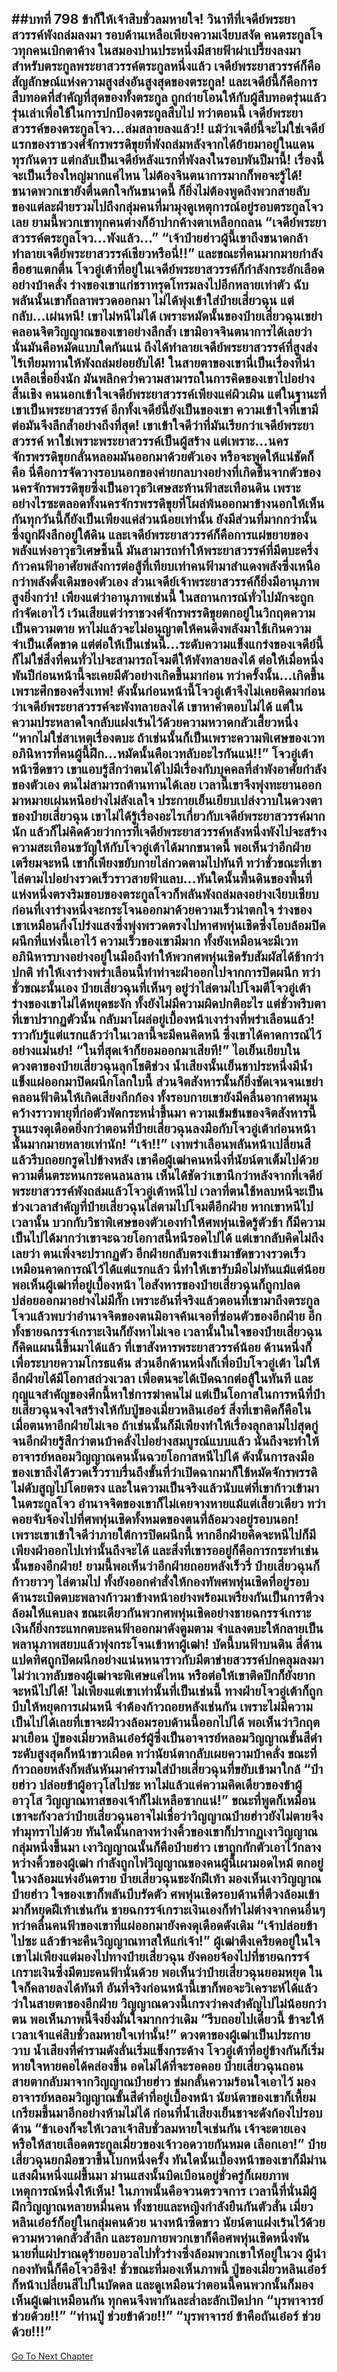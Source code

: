 ##บทที่ 798 ข้าก็ให้เจ้าสิบชั่วลมหายใจ!
วินาทีที่เจดีย์พระยาสวรรค์พังถล่มลงมา รอบด้านเหลือเพียงความเงียบสงัด คนตระกูลโจวทุกคนเบิกตาค้าง ในสมองปานประหนึ่งมีสายฟ้าผ่าเปรี้ยงลงมา สำหรับตระกูลพระยาสวรรค์ตระกูลหนึ่งแล้ว เจดีย์พระยาสวรรค์ก็คือสัญลักษณ์แห่งความสูงส่งอันสูงสุดของตระกูล!
และเจดีย์นี้ก็คือการสืบทอดที่สำคัญที่สุดของทั้งตระกูล ถูกถ่ายโอนให้กับผู้สืบทอดรุ่นแล้วรุ่นเล่าเพื่อใช้ในการปกป้องตระกูลสืบไป
ทว่าตอนนี้ เจดีย์พระยาสวรรค์ของตระกูลโจว...ล่มสลายลงแล้ว!!
แม้ว่าเจดีย์นี้จะไม่ใช่เจดีย์แรกของราชวงศ์จักรพรรดิขุยที่พังถล่มหลังจากได้ย้ายมาอยู่ในแดนทุรกันดาร แต่กลับเป็นเจดีย์หลังแรกที่พังลงในรอบพันปีมานี้! เรื่องนี้จะเป็นเรื่องใหญ่มากแค่ไหน ไม่ต้องจินตนาการมากก็พอจะรู้ได้!
ขนาดพวกเขายังตื่นตกใจกันขนาดนี้ ก็ยิ่งไม่ต้องพูดถึงพวกสายลับของแต่ละฝ่ายรวมไปถึงกลุ่มคนที่มามุงดูเหตุการณ์อยู่รอบตระกูลโจวเลย ยามนี้พวกเขาทุกคนต่างก็อ้าปากค้างตาเหลือกถลน
“เจดีย์พระยาสวรรค์ตระกูลโจว...พังแล้ว...”
“เจ้าป๋ายฮ่าวผู้นี้เขาถึงขนาดกล้าทำลายเจดีย์พระยาสวรรค์เชียวหรือนี่!!”
และขณะที่คนมากมายกำลังฮือฮาแตกตื่น โจวอู่เต้าที่อยู่ในเจดีย์พระยาสวรรค์ก็กำลังกระอักเลือดอย่างบ้าคลั่ง ร่างของเขาแก่ชราทรุดโทรมลงไปอีกหลายเท่าตัว ฉับพลันนั้นเขาก็ถลาพรวดออกมา ไม่ได้พุ่งเข้าใส่ป๋ายเสี่ยวฉุน แต่กลับ...เผ่นหนี!
เขาไม่หนีไม่ได้ เพราะหมัดนั้นของป๋ายเสี่ยวฉุนเขย่าคลอนจิตวิญญาณของเขาอย่างลึกล้ำ เขามิอาจจินตนาการได้เลยว่านั่นมันคือหมัดแบบใดกันแน่ ถึงได้ทำลายเจดีย์พระยาสวรรค์ที่สูงส่งไร้เทียมทานให้พังถล่มย่อยยับได้!
ในสายตาของเขานี่เป็นเรื่องที่น่าเหลือเชื่อยิ่งนัก มันพลิกคว่ำความสามารถในการคิดของเขาไปอย่างสิ้นเชิง คนนอกเข้าใจเจดีย์พระยาสวรรค์เพียงแค่ผิวเผิน แต่ในฐานะที่เขาเป็นพระยาสวรรค์ อีกทั้งเจดีย์นี้ยังเป็นของเขา ความเข้าใจที่เขามีต่อมันจึงลึกล้ำอย่างถึงที่สุด!
เขาเข้าใจดีว่าที่มันเรียกว่าเจดีย์พระยาสวรรค์ หาใช่เพราะพระยาสวรรค์เป็นผู้สร้าง แต่เพราะ...นครจักรพรรดิขุยกลั่นหลอมมันออกมาด้วยตัวเอง หรือจะพูดให้แน่ชัดก็คือ นี่คือการจัดวางรอบนอกของค่ายกลบางอย่างที่เกิดขึ้นจากตัวของนครจักรพรรดิขุยซึ่งเป็นอาวุธวิเศษสะท้านฟ้าสะเทือนดิน
เพราะอย่างไรซะตลอดทั้งนครจักรพรรดิขุยที่โผล่พ้นออกมาข้างนอกให้เห็นกันทุกวันนี้ก็ยังเป็นเพียงแค่ส่วนน้อยเท่านั้น ยังมีส่วนที่มากกว่านั้นซึ่งถูกฝังลึกอยู่ใต้ดิน และเจดีย์พระยาสวรรค์ก็คือการแผ่ขยายของพลังแห่งอาวุธวิเศษชิ้นนี้ มันสามารถทำให้พระยาสวรรค์ที่มีตบะครึ่งก้าวคนฟ้าอาศัยพลังการต่อสู้ที่เทียบเท่าคนฟ้ามาสำแดงพลังซึ่งเหนือกว่าพลังดั้งเดิมของตัวเอง
ส่วนเจดีย์เจ้าพระยาสวรรค์ก็ยิ่งมีอานุภาพสูงยิ่งกว่า!
เพียงแต่ว่าอานุภาพเช่นนี้ ในสถานการณ์ทั่วไปมักจะถูกกำจัดเอาไว้ เว้นเสียแต่ว่าราชวงศ์จักรพรรดิขุยตกอยู่ในวิกฤตความเป็นความตาย หาไม่แล้วจะไม่อนุญาตให้คนดึงพลังมาใช้เกินความจำเป็นเด็ดขาด
แต่ต่อให้เป็นเช่นนี้...ระดับความแข็งแกร่งของเจดีย์นี้ก็ไม่ใช่สิ่งที่คนทั่วไปจะสามารถโจมตีให้พังทลายลงได้ ต่อให้เมื่อหนึ่งพันปีก่อนหน้านี้จะเคยมีตัวอย่างเกิดขึ้นมาก่อน ทว่าครั้งนั้น...เกิดขึ้นเพราะศึกของครึ่งเทพ!
ดังนั้นก่อนหน้านี้โจวอู่เต้าจึงไม่เคยคิดมาก่อนว่าเจดีย์พระยาสวรรค์จะพังทลายลงได้ เขาหาคำตอบไม่ได้ แต่ในความประหลาดใจกลับแฝงเร้นไว้ด้วยความหวาดกลัวเสี้ยวหนึ่ง
“หากไม่ใช่สาเหตุเรื่องตบะ ถ้าเช่นนั้นก็เป็นเพราะความพิเศษของเวทอภินิหารที่คนผู้นี้ฝึก...หมัดนั้นคือเวทลับอะไรกันแน่!!” โจวอู่เต้าหน้าซีดขาว เขาแอบรู้สึกว่าตนได้ไปมีเรื่องกับบุคคลที่ลำพังอาศัยกำลังของตัวเอง ตนไม่สามารถต้านทานได้เลย เวลานี้เขาจึงพุ่งทะยานออกมาหมายเผ่นหนีอย่างไม่ลังเลใจ
ประกายเย็นเยียบเปล่งวาบในดวงตาของป๋ายเสี่ยวฉุน เขาไม่ได้รู้เรื่องอะไรเกี่ยวกับเจดีย์พระยาสวรรค์มากนัก แล้วก็ไม่คิดด้วยว่าการที่เจดีย์พระยาสวรรค์หลังหนึ่งพังไปจะสร้างความสะเทือนขวัญให้กับโจวอู่เต้าได้มากขนาดนี้ พอเห็นว่าอีกฝ่ายเตรียมจะหนี เขาก็เพียงขยับกายไล่กวดตามไปทันที
ทว่าชั่วขณะที่เขาไล่ตามไปอย่างรวดเร็วราวสายฟ้าแลบ...ทันใดนั้นพื้นดินของพื้นที่แห่งหนึ่งตรงริมขอบของตระกูลโจวก็พลันพังถล่มลงอย่างเงียบเชียบ ก่อนที่เงาร่างหนึ่งจะกระโจนออกมาด้วยความเร็วน่าตกใจ ร่างของเขาเหมือนกึ่งโปร่งแสงซึ่งพุ่งพรวดตรงไปหาศพหุ่นเชิดซึ่งโอบล้อมปิดผนึกที่แห่งนี้เอาไว้
ความเร็วของเขามีมาก ทั้งยังเหมือนจะมีเวทอภินิหารบางอย่างอยู่ในมือถึงทำให้พวกศพหุ่นเชิดรับสัมผัสได้ช้ากว่าปกติ ทำให้เงาร่างพร่าเลือนนี้ทำท่าจะฝ่าออกไปจากการปิดผนึก
ทว่าชั่วขณะนั้นเอง ป๋ายเสี่ยวฉุนที่เห็นๆ อยู่ว่าไล่ตามไปโจมตีโจวอู่เต้า ร่างของเขาไม่ได้หยุดชะงัก ทั้งยังไม่มีความผิดปกติอะไร แต่ชั่วพริบตาที่เขาปรากฏตัวนั้น กลับมาโผล่อยู่เบื้องหน้าเงาร่างที่พร่าเลือนแล้ว!
ราวกับรู้แต่แรกแล้วว่าในเวลานี้จะมีคนคิดหนี ซึ่งเขาได้คาดการณ์ไว้อย่างแม่นยำ!
“ในที่สุดเจ้าก็ยอมออกมาเสียที!” ไอเย็นเยียบในดวงตาของป๋ายเสี่ยวฉุนลุกโชติช่วง น้ำเสียงนั้นเย็นชาประหนึ่งมีน้ำแข็งแผ่ออกมาปิดผนึกโลกใบนี้ ส่วนจิตสังหารนั้นก็ยิ่งชัดเจนจนเขย่าคลอนฟ้าดินให้เกิดเสียงกึกก้อง ทั้งรอบกายเขายังมีคลื่นอากาศหมุนคว้างราวพายุที่ก่อตัวพัดกระหน่ำขึ้นมา
ความเข้มข้นของจิตสังหารนี้รุนแรงดุเดือดยิ่งกว่าตอนที่ป๋ายเสี่ยวฉุนลงมือกับโจวอู่เต้าก่อนหน้านั้นมากมายหลายเท่านัก!
“เจ้า!!” เงาพร่าเลือนพลันหน้าเปลี่ยนสีแล้วรีบถอยกรูดไปข้างหลัง เขาคือผู้เฒ่าคนหนึ่งที่นัยน์ตาเต็มไปด้วยความตื่นตระหนกระคนลนลาน เห็นได้ชัดว่าเขานึกว่าหลังจากที่เจดีย์พระยาสวรรค์พังถล่มแล้วโจวอู่เต้าหนีไป เวลาที่ตนใช้หลบหนีจะเป็นช่วงเวลาสำคัญที่ป๋ายเสี่ยวฉุนไล่ตามไปโจมตีอีกฝ่าย
หากเขาหนีไปเวลานั้น บวกกับวิชาพิเศษของตัวเองทำให้ศพหุ่นเชิดรู้ตัวช้า ก็มีความเป็นไปได้มากว่าเขาจะฉวยโอกาสนี้หนีรอดไปได้
แต่เขากลับคิดไม่ถึงเลยว่า ตนเพิ่งจะปรากฏตัว อีกฝ่ายกลับตรงเข้ามาขัดขวางรวดเร็วเหมือนคาดการณ์ไว้ได้แต่แรกแล้ว นี่ทำให้เขารับมือไม่ทันแม้แต่น้อย
พอเห็นผู้เฒ่าที่อยู่เบื้องหน้า ไอสังหารของป๋ายเสี่ยวฉุนก็ถูกปลดปล่อยออกมาอย่างไม่มีกั๊ก เพราะอันที่จริงแล้วตอนที่เขามาถึงตระกูลโจวแล้วพบว่าอำนาจจิตของตนมิอาจค้นเจอที่ซ่อนตัวของอีกฝ่าย อีกทั้งชายฉกรรจ์เกราะเงินก็ยังหาไม่เจอ เวลานั้นในใจของป๋ายเสี่ยวฉุนก็คิดแผนนี้ขึ้นมาได้แล้ว
ที่เขาสังหารพระยาสวรรค์น้อย ด้านหนึ่งก็เพื่อระบายความโกรธแค้น ส่วนอีกด้านหนึ่งก็เพื่อบีบโจวอู่เต้า ไม่ให้อีกฝ่ายได้มีโอกาสถ่วงเวลา เพื่อตนจะได้เปิดฉากต่อสู้ในทันที
และกุญแจสำคัญของศึกนี้หาใช่การฆ่าคนไม่ แต่เป็นโอกาสในการหนีที่ป๋ายเสี่ยวฉุนจงใจสร้างให้กับปู่ของเมี่ยวหลินเอ๋อร์ สิ่งที่เขาคิดก็คือในเมื่อตนหาอีกฝ่ายไม่เจอ ถ้าเช่นนั้นก็มีเพียงทำให้เรื่องลุกลามไปสุดกู่ จนอีกฝ่ายรู้สึกว่าตนบ้าคลั่งไปอย่างสมบูรณ์แบบแล้ว นั่นถึงจะทำให้อาจารย์หลอมวิญญาณคนนั้นฉวยโอกาสหนีไปได้
ดังนั้นการลงมือของเขาถึงได้รวดเร็วราบรื่นถึงขั้นที่ว่าเปิดฉากมาก็ใช้หมัดจักรพรรดิไม่ดับสูญไปโดยตรง และในความเป็นจริงแล้วนับแต่ที่เขาก้าวเข้ามาในตระกูลโจว อำนาจจิตของเขาก็ไม่เคยจางหายแม้แต่เสี้ยวเดียว ทว่าคอยจับจ้องไปที่ศพหุ่นเชิดทั้งหมดของตนที่ล้อมวงอยู่รอบนอก!
เพราะเขาเข้าใจดีว่าภายใต้การปิดผนึกนี้ หากอีกฝ่ายคิดจะหนีไปก็มีเพียงฝ่าออกไปเท่านั้นถึงจะได้ และสิ่งที่เขารออยู่ก็คือการกระทำเช่นนั้นของอีกฝ่าย!
ยามนี้พอเห็นว่าอีกฝ่ายถอยหลังเร็วรี่ ป๋ายเสี่ยวฉุนก็ก้าวยาวๆ ไล่ตามไป ทั้งยังออกคำสั่งให้กองทัพศพหุ่นเชิดที่อยู่รอบด้านระเบิดตบะพลางก้าวมาข้างหน้าอย่างพร้อมเพรียงกันเป็นการตีวงล้อมให้แคบลง ขณะเดียวกันพวกศพหุ่นเชิดอย่างชายฉกรรจ์เกราะเงินก็ยิ่งกระแทกตบะคนฟ้าออกมาดังตูมตาม จำแลงตบะให้กลายเป็นพลานุภาพสยบแล้วพุ่งกระโจนเข้าหาผู้เฒ่า!
บัดนี้บนฟ้าบนดิน สี่ด้านแปดทิศถูกปิดผนึกอย่างแน่นหนาราวกับมีตาข่ายสวรรค์ปกคลุมลงมา ไม่ว่าเวทลับของผู้เฒ่าจะพิเศษแค่ไหน หรือต่อให้เขาติดปีกก็ยังยากจะหนีไปได้!
ไม่เพียงแต่เขาเท่านั้นที่เป็นเช่นนี้ ทางฝ่ายโจวอู่เต้าก็ถูกบีบให้หยุดการเผ่นหนี จำต้องก้าวถอยหลังเช่นกัน เพราะไม่มีความเป็นไปได้เลยที่เขาจะฝ่าวงล้อมรอบด้านนี้ออกไปได้
พอเห็นว่าวิกฤตมาเยือน ปู่ของเมี่ยวหลินเอ๋อร์ผู้ซึ่งเป็นอาจารย์หลอมวิญญาณขั้นสีดำระดับสูงสุดก็หน้าขาวเผือด ทว่านัยน์ตากลับเผยความบ้าคลั่ง ขณะที่ก้าวถอยหลังก็พลันหันมาคำรามใส่ป๋ายเสี่ยวฉุนที่ขยับเข้ามาใกล้
“ป๋ายฮ่าว ปล่อยข้าผู้อาวุโสไปซะ หาไม่แล้วแค่ความคิดเดียวของข้าผู้อาวุโส วิญญาณทาสของเจ้าก็ไม่เหลือซากแน่!” ขณะที่พูดก็เหมือนเขาจะกังวลว่าป๋ายเสี่ยวฉุนอาจไม่เชื่อว่าวิญญาณป๋ายฮ่าวยังไม่ตายจึงทำมุทราไปด้วย ทันใดนั้นกลางหว่างคิ้วของเขาก็ปรากฏเงาวิญญาณกลุ่มหนึ่งขึ้นมา
เงาวิญญาณนั้นก็คือป๋ายฮ่าว เขาถูกกักตัวเอาไว้กลางหว่างคิ้วของผู้เฒ่า กำลังถูกไฟวิญญาณของคนผู้นี้เผามอดไหม้ ตกอยู่ในวงล้อมแห่งอันตราย
ป๋ายเสี่ยวฉุนชะงักฝีเท้า มองเห็นเงาวิญญาณป๋ายฮ่าว ใจของเขาก็พลันบีบรัดตัว ศพหุ่นเชิดรอบด้านที่ตีวงล้อมเข้ามาก็หยุดฝีเท้าเช่นกัน ชายฉกรรจ์เกราะเงินเองก็ทำไม่ต่างจากคนอื่นๆ ทว่าคลื่นคนฟ้าของเขาที่แผ่ออกมายังคงดุเดือดดังเดิม
“เจ้าปล่อยข้าไปซะ แล้วข้าจะคืนวิญญาณทาสให้แก่เจ้า!” ผู้เฒ่าตึงเครียดอยู่ในใจ เขาไม่เพียงแต่มองไปทางป๋ายเสี่ยวฉุน ยังคอยจ้องไปที่ชายฉกรรจ์เกราะเงินซึ่งมีตบะคนฟ้านั่นด้วย พอเห็นว่าป๋ายเสี่ยวฉุนยอมหยุด ในใจก็คลายลงได้ทันที อันที่จริงก่อนหน้านี้เขาก็พอจะวิเคราะห์ได้แล้วว่าในสายตาของอีกฝ่าย วิญญาณดวงนี้เกรงว่าคงสำคัญไปไม่น้อยกว่าตน พอเห็นภาพนี้จึงยิ่งมั่นใจมากกว่าเดิม
“รีบถอยไปเดี๋ยวนี้ ข้าจะให้เวลาเจ้าแค่สิบชั่วลมหายใจเท่านั้น!” ดวงตาของผู้เฒ่าเป็นประกายวาบ น้ำเสียงที่คำรามดังลั่นเริ่มแข็งกระด้าง โจวอู่เต้าที่อยู่ข้างกันก็เริ่มหายใจหายคอได้คล่องขึ้น อดไม่ได้ที่จะรอคอย
ป๋ายเสี่ยวฉุนถอนสายตากลับมาจากวิญญาณป๋ายฮ่าว ข่มกลั้นความร้อนใจเอาไว้ มองอาจารย์หลอมวิญญาณขั้นสีดำที่อยู่เบื้องหน้า นัยน์ตาของเขาก็เหี้ยมเกรียมขึ้นมาอีกอย่างห้ามไม่ได้ ก่อนที่น้ำเสียงเย็นชาจะดังก้องไปรอบด้าน
“ข้าเองก็จะให้เวลาเจ้าสิบชั่วลมหายใจเช่นกัน เจ้าจะตายเอง หรือให้สายเลือดตระกูลเมี่ยวของเจ้าวอดวายกันหมด เลือกเอา!” ป๋ายเสี่ยวฉุนยกมือขวาขึ้นโบกหนึ่งครั้ง ทันใดนั้นเบื้องหน้าของเขาก็มีม่านแสงผืนหนึ่งแผ่ขึ้นมา ม่านแสงนั้นบิดเบือนอยู่ชั่วครู่ก็เผยภาพเหตุการณ์หนึ่งให้เห็น!
ในภาพนั้นคือจวนตรวจการ เวลานี้ที่นั่นมีผู้ฝึกวิญญาณหลายหมื่นคน ทั้งชายและหญิงกำลังยืนกันตัวสั่น เมี่ยวหลินเอ๋อร์ก็อยู่ในกลุ่มคนด้วย นางหน้าซีดขาว นัยน์ตาแฝงเร้นไว้ด้วยความหวาดกลัวล้ำลึก
และรอบกายพวกเขาก็คือศพหุ่นเชิดหนึ่งพันนายที่แผ่ปราณดุร้ายอบอวลไปทั่วร่างซึ่งล้อมพวกเขาให้อยู่ในวง ผู้นำกองทัพนี้ก็คือโจวอีซิง!
ชั่วขณะที่มองเห็นภาพนี้ ปู่ของเมี่ยวหลินเอ๋อร์ก็หน้าเปลี่ยนสีไปในบัดดล และดูเหมือนว่าตอนนี้คนพวกนั้นก็มองเห็นผู้เฒ่าเหมือนกัน ทุกคนจึงพากันละล่ำละลักเปิดปาก
“บุรพาจารย์ช่วยด้วย!!”
“ท่านปู่ ช่วยข้าด้วย!!”
“บุรพาจารย์ ข้าคือถันเอ๋อร์ ช่วยด้วย!!!”
------


[Go To Next Chapter]( ./236.md)